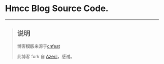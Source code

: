 # Hmcc Blog  Source Code.


----

> ## 说明
>
>博客模版来源于[cnfeat](cnfeat.com)
>
>此博客 fork 自 [Azeril](http://azeril.me/)，感谢。

